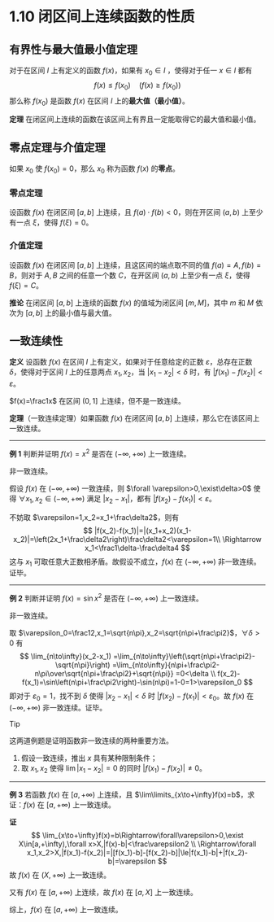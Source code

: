 # 1.10 闭区间上连续函数的性质

## 有界性与最大值最小值定理

对于在区间 $I$ 上有定义的函数 $f(x)$，如果有 $x_0\in I$ ，使得对于任一 $x\in I$ 都有
$$
f(x)\le f(x_0)\quad(f(x)\ge f(x_0))
$$
那么称 $f(x_0)$ 是函数 $f(x)$ 在区间 $I$ 上的**最大值（最小值）**。

**定理** 在闭区间上连续的函数在该区间上有界且一定能取得它的最大值和最小值。

## 零点定理与介值定理



如果 $x_0$ 使 $f(x_0)=0$，那么 $x_0$ 称为函数 $f(x)$ 的**零点**。

### 零点定理

设函数 $f(x)$ 在闭区间 $[a,b]$ 上连续，且 $f(a)\cdot f(b)<0$，则在开区间 $(a,b)$ 上至少有一点 $\xi$，使得 $f(\xi)=0$。

### 介值定理

设函数 $f(x)$ 在闭区间 $[a,b]$ 上连续，且这区间的端点取不同的值 $f(a)=A,f(b)=B$，则对于 $A,B$ 之间的任意一个数 $C$，在开区间 $(a,b)$ 上至少有一点 $\xi$，使得 $f(\xi)=C$。

**推论** 在闭区间 $[a,b]$ 上连续的函数 $f(x)$ 的值域为闭区间 $[m,M]$，其中 $m$ 和 $M$ 依次为 $[a,b]$ 上的最小值与最大值。

## 一致连续性

**定义** 设函数 $f(x)$ 在区间 $I$ 上有定义，如果对于任意给定的正数 $\varepsilon$，总存在正数 $\delta$，使得对于区间 $I$ 上的任意两点 $x_1,x_2$，当 $|x_1-x_2|<\delta$ 时，有 $|f(x_1)-f(x_2)|<\varepsilon$。

$f(x)=\frac1x$ 在区间 $(0,1]$ 上连续，但不是一致连续。

**定理**（一致连续定理）如果函数 $f(x)$ 在闭区间 $[a,b]$ 上连续，那么它在该区间上一致连续。

---

**例 1** 判断并证明 $f(x)=x^2$ 是否在 $(-\infty,+\infty)$ 上一致连续。

非一致连续。

假设 $f(x)$ 在 $(-\infty,+\infty)$ 一致连续，则 $\forall \varepsilon>0,\exist\delta>0$ 使得 $\forall x_1,x_2\in(-\infty,+\infty)$ 满足 $|x_2-x_1|$，都有 $|f(x_2)-f(x_1)|<\varepsilon$。

不妨取 $\varepsilon=1,x_2=x_1+\frac\delta2$，则有
$$
|f(x_2)-f(x_1)|=|(x_1+x_2)(x_1-x_2)|=\left(2x_1+\frac\delta2\right)\frac\delta2<\varepsilon=1\\
\Rightarrow x_1<\frac1\delta-\frac\delta4
$$
这与 $x_1$ 可取任意大正数相矛盾。故假设不成立，$f(x)$ 在 $(-\infty,+\infty)$ 非一致连续。证毕。

---

**例 2** 判断并证明 $f(x)=\sin x^2$ 是否在 $(-\infty,+\infty)$ 上一致连续。

非一致连续。

取 $\varepsilon_0=\frac12,x_1=\sqrt{n\pi},x_2=\sqrt{n\pi+\frac\pi2}$，$\forall \delta>0$ 有
$$
\lim_{n\to\infty}(x_2-x_1)
=\lim_{n\to\infty}\left(\sqrt{n\pi+\frac\pi2}-\sqrt{n\pi}\right)
=\lim_{n\to\infty}{n\pi+\frac\pi2-n\pi\over\sqrt{n\pi+\frac\pi2}+\sqrt{n\pi}}
=0<\delta \\
f(x_2)-f(x_1)=\sin\left(n\pi+\frac\pi2\right)-\sin(n\pi)=1-0=1>\varepsilon_0
$$
即对于 $\varepsilon_0=1$，找不到 $\delta$ 使得 $|x_2-x_1|<\delta$ 时 $|f(x_2)-f(x_1)|<\varepsilon_0$。故 $f(x)$ 在 $(-\infty,+\infty)$ 非一致连续。证毕。

> [!tip]
>
> 这两道例题是证明函数非一致连续的两种重要方法。
>
> 1. 假设一致连续，推出 $x$ 具有某种限制条件；
> 2. 取 $x_1,x_2$ 使得 $\lim|x_1-x_2|=0$ 的同时 $|f(x_1)-f(x_2)|\ne0$。

---

**例 3** 若函数 $f(x)$ 在 $[a,+\infty)$ 上连续，且 $\lim\limits_{x\to+\infty}f(x)=b$，求证：$f(x)$ 在 $[a,+\infty)$ 上一致连续。

**证** 
$$
\lim_{x\to+\infty}f(x)=b\Rightarrow\forall\varepsilon>0,\exist X\in[a,+\infty),\forall x>X,|f(x)-b|<\frac\varepsilon2 \\
\Rightarrow\forall x_1,x_2>X,|f(x_1)-f(x_2)|=|[f(x_1)-b]-[f(x_2)-b]|\le|f(x_1)-b|+|f(x_2)-b|=\varepsilon
$$
故 $f(x)$ 在 $(X,+\infty)$ 上一致连续。

又有 $f(x)$ 在 $[a,+\infty)$ 上连续，故 $f(x)$ 在 $[a,X]$ 上一致连续。

综上，$f(x)$ 在 $[a,+\infty)$ 上一致连续。